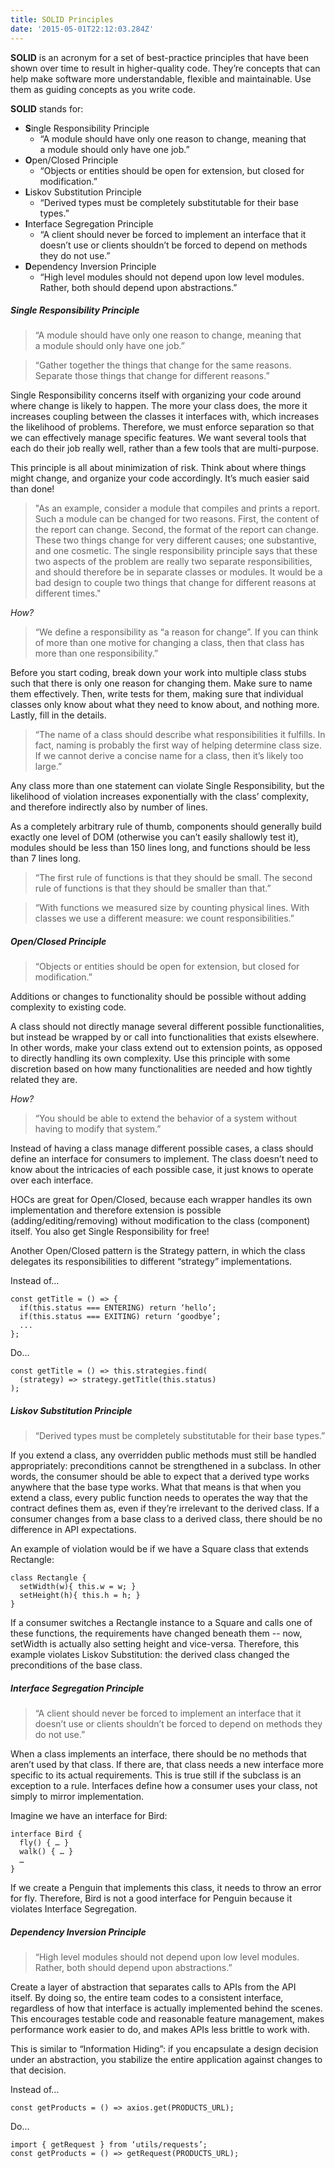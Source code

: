 ```yaml
---
title: SOLID Principles
date: '2015-05-01T22:12:03.284Z'
---
```


**SOLID** is an acronym for a set of best-practice principles that have been shown over time to result in higher-quality code. They’re concepts that can help make software more understandable, flexible and maintainable. Use them as guiding concepts as you write code.

**SOLID** stands for:

- **S**ingle Responsibility Principle
    - “A module should have only one reason to change, meaning that a module should only have one job.”
- **O**pen/Closed Principle
    - “Objects or entities should be open for extension, but closed for modification.”
- **L**iskov Substitution Principle
    - “Derived types must be completely substitutable for their base types.”
- **I**nterface Segregation Principle
    - “A client should never be forced to implement an interface that it doesn’t use or clients shouldn’t be forced to depend on methods they do not use.”
- **D**ependency Inversion Principle
    - “High level modules should not depend upon low level modules. Rather, both should depend upon abstractions.”

##### Single Responsibility Principle

> “A module should have only one reason to change, meaning that a module should only have one job.”

> “Gather together the things that change for the same reasons. Separate those things that change for different reasons.”

Single Responsibility concerns itself with organizing your code around where change is likely to happen. The more your class does, the more it increases coupling between the classes it interfaces with, which increases the likelihood of problems. Therefore, we must enforce separation so that we can effectively manage specific features. We want several tools that each do their job really well, rather than a few tools that are multi-purpose.

This principle is all about minimization of risk. Think about where things might change, and organize your code accordingly. It’s much easier said than done!

> "As an example, consider a module that compiles and prints a report. Such a module can be changed for two reasons. First, the content of the report can change. Second, the format of the report can change. These two things change for very different causes; one substantive, and one cosmetic. The single responsibility principle says that these two aspects of the problem are really two separate responsibilities, and should therefore be in separate classes or modules. It would be a bad design to couple two things that change for different reasons at different times."

_How?_

> “We define a responsibility as “a reason for change”. If you can think of more than one motive for changing a class, then that class has more than one responsibility.”

Before you start coding, break down your work into multiple class stubs such that there is only one reason for changing them. Make sure to name them effectively. Then, write tests for them, making sure that individual classes only know about what they need to know about, and nothing more. Lastly, fill in the details.

> “The name of a class should describe what responsibilities it fulfills. In fact, naming is probably the first way of helping determine class size. If we cannot derive a concise name for a class, then it’s likely too large.”

Any class more than one statement can violate Single Responsibility, but the likelihood of violation increases exponentially with the class’ complexity, and therefore indirectly also by number of lines.

As a completely arbitrary rule of thumb, components should generally build exactly one level of DOM (otherwise you can’t easily shallowly test it), modules should be less than 150 lines long, and functions should be less than 7 lines long.  
  

> “The first rule of functions is that they should be small. The second rule of functions is that they should be smaller than that.”

> “With functions we measured size by counting physical lines. With classes we use a different measure: we count responsibilities.”

<!-- // TODO: example -->


##### Open/Closed Principle

> “Objects or entities should be open for extension, but closed for modification.”

Additions or changes to functionality should be possible without adding complexity to existing code.

A class should not directly manage several different possible functionalities, but instead be wrapped by or call into functionalities that exists elsewhere. In other words, make your class extend out to extension points, as opposed to directly handling its own complexity. Use this principle with some discretion based on how many functionalities are needed and how tightly related they are.

_How?_

> “You should be able to extend the behavior of a system without having to modify that system.”

Instead of having a class manage different possible cases, a class should define an interface for consumers to implement. The class doesn’t need to know about the intricacies of each possible case, it just knows to operate over each interface.

HOCs are great for Open/Closed, because each wrapper handles its own implementation and therefore extension is possible (adding/editing/removing) without modification to the class (component) itself. You also get Single Responsibility for free!

Another Open/Closed pattern is the Strategy pattern, in which the class delegates its responsibilities to different “strategy” implementations.

 

Instead of…
```
const getTitle = () => {
  if(this.status === ENTERING) return ‘hello’;
  if(this.status === EXITING) return ‘goodbye’;
  ...
};
```

Do…
```
const getTitle = () => this.strategies.find(
  (strategy) => strategy.getTitle(this.status)
);
```

##### Liskov Substitution Principle

> “Derived types must be completely substitutable for their base types.”

If you extend a class, any overridden public methods must still be handled appropriately: preconditions cannot be strengthened in a subclass. In other words, the consumer should be able to expect that a derived type works anywhere that the base type works. What that means is that when you extend a class, every public function needs to operates the way that the contract defines them as, even if they’re irrelevant to the derived class. If a consumer changes from a base class to a derived class, there should be no difference in API expectations.

 
 An example of violation would be if we have a Square class that extends Rectangle:
```
class Rectangle {
  setWidth(w){ this.w = w; }
  setHeight(h){ this.h = h; }
}
```

If a consumer switches a Rectangle instance to a Square and calls one of these functions, the requirements have changed beneath them -- now, setWidth is actually also setting height and vice-versa. Therefore, this example violates Liskov Substitution: the derived class changed the preconditions of the base class.


##### Interface Segregation Principle

> “A client should never be forced to implement an interface that it doesn’t use or clients shouldn’t be forced to depend on methods they do not use.”

When a class implements an interface, there should be no methods that aren’t used by that class. If there are, that class needs a new interface more specific to its actual requirements. This is true still if the subclass is an exception to a rule. Interfaces define how a consumer uses your class, not simply to mirror implementation.

Imagine we have an interface for Bird:
```
interface Bird {
  fly() { … }
  walk() { … }
  …
}
```

If we create a Penguin that implements this class, it needs to throw an error for fly.
Therefore, Bird is not a good interface for Penguin because it violates Interface Segregation.


##### Dependency Inversion Principle

> “High level modules should not depend upon low level modules. Rather, both should depend upon abstractions.”

Create a layer of abstraction that separates calls to APIs from the API itself. By doing so, the entire team codes to a consistent interface, regardless of how that interface is actually implemented behind the scenes. This encourages testable code and reasonable feature management, makes performance work easier to do, and makes APIs less brittle to work with.

This is similar to “Information Hiding”: if you encapsulate a design decision under an abstraction, you stabilize the entire application against changes to that decision.

 
 Instead of...
```
const getProducts = () => axios.get(PRODUCTS_URL);
```

Do...
```
import { getRequest } from ‘utils/requests’;
const getProducts = () => getRequest(PRODUCTS_URL);
```